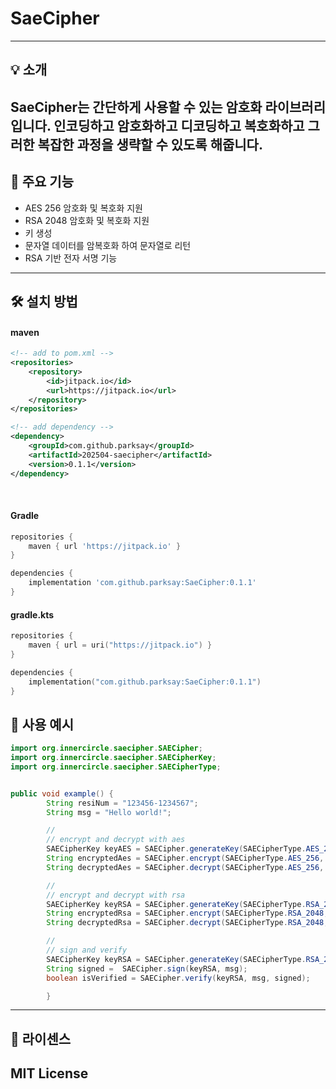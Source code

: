 # SaeCipher

---
## 💡 소개
**SaeCipher**는 간단하게 사용할 수 있는 암호화 라이브러리입니다. 인코딩하고 암호화하고 디코딩하고 복호화하고 그러한 복잡한 과정을 생략할 수 있도록 해줍니다.
---

## 📌 주요 기능
- AES 256 암호화 및 복호화 지원
- RSA 2048 암호화 및 복호화 지원
- 키 생성
- 문자열 데이터를 암복호화 하여 문자열로 리턴
- RSA 기반 전자 서명 기능
---

## 🛠 설치 방법

#### maven
```xml
<!-- add to pom.xml -->
<repositories>
    <repository>
        <id>jitpack.io</id>
        <url>https://jitpack.io</url>
    </repository>
</repositories>

<!-- add dependency -->
<dependency>
    <groupId>com.github.parksay</groupId>
    <artifactId>202504-saecipher</artifactId>
    <version>0.1.1</version>
</dependency>
```
️
#### Gradle
```groovy
repositories {
    maven { url 'https://jitpack.io' }
}

dependencies {
    implementation 'com.github.parksay:SaeCipher:0.1.1'
}
```

#### gradle.kts
```kotlin
repositories {
    maven { url = uri("https://jitpack.io") }
}

dependencies {
    implementation("com.github.parksay:SaeCipher:0.1.1")
}
```

## 🚀 사용 예시
```java
import org.innercircle.saecipher.SAECipher;
import org.innercircle.saecipher.SAECipherKey;
import org.innercircle.saecipher.SAECipherType;


public void example() {
        String resiNum = "123456-1234567";
        String msg = "Hello world!";

        //
        // encrypt and decrypt with aes
        SAECipherKey keyAES = SAECipher.generateKey(SAECipherType.AES_256);
        String encryptedAes = SAECipher.encrypt(SAECipherType.AES_256, keyAES, resiNum);
        String decryptedAes = SAECipher.decrypt(SAECipherType.AES_256, keyAES, encryptedAes);

        //
        // encrypt and decrypt with rsa
        SAECipherKey keyRSA = SAECipher.generateKey(SAECipherType.RSA_2048);
        String encryptedRsa = SAECipher.encrypt(SAECipherType.RSA_2048, keyRSA, resiNum);
        String decryptedRsa = SAECipher.decrypt(SAECipherType.RSA_2048, keyRSA, encryptedRsa);

        //
        // sign and verify
        SAECipherKey keyRSA = SAECipher.generateKey(SAECipherType.RSA_2048);
        String signed =  SAECipher.sign(keyRSA, msg);
        boolean isVerified = SAECipher.verify(keyRSA, msg, signed);

        }
```
---



## 📜 라이센스
MIT License
---

